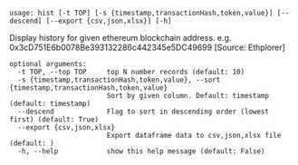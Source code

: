 ```
usage: hist [-t TOP] [-s {timestamp,transactionHash,token,value}] [--descend] [--export {csv,json,xlsx}] [-h]
```

Display history for given ethereum blockchain address. e.g.
0x3cD751E6b0078Be393132286c442345e5DC49699 [Source: Ethplorer]

```
optional arguments:
  -t TOP, --top TOP     top N number records (default: 10)
  -s {timestamp,transactionHash,token,value}, --sort {timestamp,transactionHash,token,value}
                        Sort by given column. Default: timestamp (default: timestamp)
  --descend             Flag to sort in descending order (lowest first) (default: True)
  --export {csv,json,xlsx}
                        Export dataframe data to csv,json,xlsx file (default: )
  -h, --help            show this help message (default: False)

```
